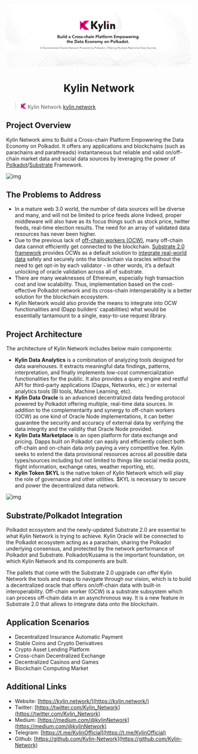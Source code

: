 [![](https://github.com/Kylin-Network/kylin-web/blob/master/readme_img.png)](https://www.kylin.network/)

<h1 align="center">Kylin Network</h1>

> <img alt="" padding="10 0" src="https://github.com/Kylin-Network/kylin-web/blob/master/favicon.png" height="20"> Kylin Network
> [kylin.network](https://www.kylin.network/)

## Project Overview

Kylin Network aims to Build a Cross-chain Platform Empowering the Data Economy on Polkadot. It offers any applications and blockchains (such as parachains and parathreads) instantaneous but reliable and valid on/off-chain market data and social data sources by leveraging the power of [Polkadot](https://polkadot.network/)/[Substrate](https://github.com/paritytech/substrate) Framework. 

![img](https://lh6.googleusercontent.com/ivic3ZWaWxVVW0TEbFrCzrZTRp4rAXZWzilZ-BrGGolXNOazdjo1SAiogMlILXGrpiLSSXxezVF45ttrBD9PsfCQGQRzjrg6W2cOqv9s0Hy3wOMeIYYfLwIisO6MxyDBlA)

## The Problems to Address
- In a mature web 3.0 world, the number of data sources will be diverse and many, and will not be limited to price feeds alone Indeed, proper middleware will also have as its focus things such as stock price, twitter feeds, real-time election results. The need for an array of validated data resources has never been higher.
- Due to the previous lack of [off-chain workers (OCW)](https://www.parity.io/substrate-2-0-is-here/), many off-chain data cannot efficiently get connected to the blockchain. [Substrate 2.0 framework](https://www.parity.io/substrate-2-0-is-here/) provides OCWs as a default solution to [integrate real-world data](https://github.com/open-web3-stack/open-runtime-module-library/tree/master/oracle) safely and securely onto the blockchain via oracles without the need to get opt-in by each validator - in other words, it’s a default unlocking of oracle validation across all of substrate.
- There are many weaknesses of Ethereum, especially high transaction cost and low scalability. Thus, implementation based on the cost-effective Polkadot network and its cross-chain interoperability is a better solution for the blockchain ecosystem.
- Kylin Network would also provide the means to integrate into OCW functionalities and (Dapp builders’ capabilities) what would be essentially tantamount to a single, easy-to-use request library. 

## Project Architecture

The architecture of Kylin Network includes below main components:

- **Kylin Data Analytics** is a combination of analyzing tools designed for data warehouses. It extracts meaningful data findings, patterns, interpretation, and finally implements low-cost commercialization functionalities for the public. It also provides a query engine and restful API for third-party applications (Dapps, Networks, etc.) or external analytics tools (BI tools, Machine Learning, etc).
- **Kylin Data Oracle** is an advanced decentralized data feeding protocol powered by Polkadot offering multiple, real-time data sources. In addition to the complementarity and synergy to off-chain workers (OCW) as one kind of Oracle Node implementations, it can better guarantee the security and accuracy of external data by verifying the data integrity and the validity that Oracle Node provided.
- **Kylin Data Marketplace** is an open platform for data exchange and pricing. Dapps built on Polkadot can easily and efficiently collect both off-chain and on-chain data only paying a very competitive fee. Kylin seeks to extend the data provisional resources across all possible data types/sources including but not limited to things like social media posts, flight information, exchange rates, weather reporting, etc.
- **Kylin Token $KYL** is the native token of Kylin Network which will play the role of governance and other utilities. $KYL is necessary to secure and power the decentralized data network.

![img](https://lh5.googleusercontent.com/jdBNWP11-oC9oMYHTMNUzvuWITx3szTRlD-DvUI2mMPz_eIbDiYhedDz9KgiKmwSH-I9AkfJlecRe5uuK_vTVwKXNL9irqVik5F1M-o5eW7_Qj0_Af8ObwT06vTrrkcl1w)

## Substrate/Polkadot Integration

Polkadot ecosystem and the newly-updated Substrate 2.0 are essential to what Kylin Network is trying to achieve. Kylin Oracle will be connected to the Polkadot ecosystem acting as a parachain, sharing the Polkadot underlying consensus, and protected by the network performance of Polkadot and Substrate. Polkadot/Kusama is the important foundation, on which Kylin Network and its components are built.

The pallets that come with the Substrate 2.0 upgrade can offer Kylin Network the tools and maps to navigate through our vision, which is to build a decentralized oracle that offers on/off-chain data with built-in interoperability.  Off-chain worker (OCW) is a substrate subsystem which can process off-chain data in an asynchronous way. It is a new feature in Substrate 2.0 that allows to integrate data onto the blockchain. 

## Application Scenarios
- Decentralized Insurance Automatic Payment
- Stable Coins and Crypto Derivatives
- Crypto Asset Lending Platform
- Cross-chain Decentralized Exchange
- Decentralized Casinos and Games
- Blockchain Computing Market

## Additional Links
- Website: [https://kylin.network/](https://kylin.network/)
- Twitter: [https://twitter.com/Kylin_Network](https://twitter.com/Kylin_Network)
- Medium: [https://medium.com/@kylinNetwork](https://medium.com/@kylinNetwork)
- Telegram: [https://t.me/KylinOfficial](https://t.me/KylinOfficial)
- Github: [https://github.com/Kylin-Network](https://github.com/Kylin-Network)


